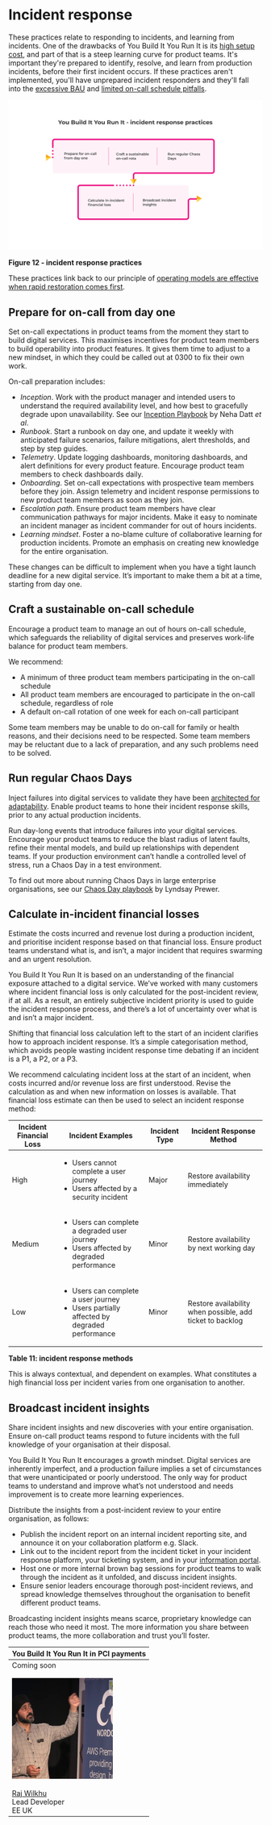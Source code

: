 # Incident response

These practices relate to responding to incidents, and learning from incidents. One of the drawbacks of You Build It You Run It is its [high setup cost](https://you-build-it-you-run-it.playbook.ee/what-is-ops-run-it/drawbacks), and part of that is a steep learning curve for product teams. It's important they're prepared to identify, resolve, and learn from production incidents, before their first incident occurs. If these practices aren't implemented, you'll have unprepared incident responders and they'll fall into the [excessive BAU](https://you-build-it-you-run-it.playbook.ee/pitfalls#excessive-bau) and [limited on-call schedule pitfalls](https://you-build-it-you-run-it.playbook.ee/pitfalls#limited-on-call-schedule). 

![](../.gitbook/assets/practices/incident-response-practices.png)

**Figure 12 - incident response practices**

These practices link back to our principle of [operating models are effective when rapid restoration comes first](https://you-build-it-you-run-it.playbook.ee/principles#operating-models-are-most-effective-when-rapid-restoration-comes-first).

## Prepare for on-call from day one

Set on-call expectations in product teams from the moment they start to build digital services. This maximises incentives for product team members to build operability into product features. It gives them time to adjust to a new mindset, in which they could be called out at 0300 to fix their own work.  

On-call preparation includes:

* *Inception*. Work with the product manager and intended users to understand the required availability level, and how best to gracefully degrade upon unavailability. See our [Inception Playbook](https://inception.playbook.ee/) by Neha Datt *et al*.	
* *Runbook*. Start a runbook on day one, and update it weekly with anticipated failure scenarios, failure mitigations, alert thresholds, and step by step guides.
* *Telemetry*. Update logging dashboards, monitoring dashboards, and alert definitions for every product feature. Encourage product team members to check dashboards daily.
* *Onboarding*. Set on-call expectations with prospective team members before they join. Assign telemetry and incident response permissions to new product team members as soon as they join. 
* *Escalation path*. Ensure product team members have clear communication pathways for major incidents. Make it easy to nominate an incident manager as incident commander for out of hours incidents. 
* *Learning mindset*. Foster a no-blame culture of collaborative learning for production incidents. Promote an emphasis on creating new knowledge for the entire organisation.

These changes can be difficult to implement when you have a tight launch deadline for a new digital service. It’s important to make them a bit at a time, starting from day one.

## Craft a sustainable on-call schedule

Encourage a product team to manage an out of hours on-call schedule, which safeguards the reliability of digital services and preserves work-life balance for product team members.

We recommend:

* A minimum of three product team members participating in the on-call schedule
* All product team members are encouraged to participate in the on-call schedule, regardless of role
* A default on-call rotation of one week for each on-call participant

Some team members may be unable to do on-call for family or health reasons, and their decisions need to be respected. Some team members may be reluctant due to a lack of preparation, and any such problems need to be solved.

## Run regular Chaos Days

Inject failures into digital services to validate they have been [architected for adaptability](https://you-build-it-you-run-it.playbook.ee/practices/build#architect-for-adaptability). Enable product teams to hone their incident response skills, prior to any actual production incidents. 

Run day-long events that introduce failures into your digital services. Encourage your product teams to reduce the blast radius of latent faults, refine their mental models, and build up relationships with dependent teams. If your production environment can’t handle a controlled level of stress, run a Chaos Day in a test environment. 

To find out more about running Chaos Days in large enterprise organisations, see our [Chaos Day playbook](https://chaos-day.playbook.ee/) by Lyndsay Prewer. 

## Calculate in-incident financial losses

Estimate the costs incurred and revenue lost during a production incident, and prioritise incident response based on that financial loss. Ensure product teams understand what is, and isn’t, a major incident that requires swarming and an urgent resolution.

You Build It You Run It is based on an understanding of the financial exposure attached to a digital service. We’ve worked with many customers where incident financial loss is only calculated for the post-incident review, if at all. As a result, an entirely subjective incident priority is used to guide the incident response process, and there’s a lot of uncertainty over what is and isn’t a major incident. 

Shifting that financial loss calculation left to the start of an incident clarifies how to approach incident response. It’s a simple categorisation method, which avoids people wasting incident response time debating if an incident is a P1, a P2, or a P3. 

We recommend calculating incident loss at the start of an incident, when costs incurred and/or revenue loss are first understood. Revise the calculation as and when new information on losses is available. That financial loss estimate can then be used to select an incident response method:

|Incident Financial Loss|Incident Examples|Incident Type|Incident Response Method|
|---|---|---|---|
|High|<ul><li>Users cannot complete a user journey</li><li>Users affected by a security incident</li></ul>|Major|Restore availability immediately|
|Medium|<ul><li>Users can complete a degraded user journey</li><li>Users affected by degraded performance</li></ul>|Minor|Restore availability by next working day|
|Low|<ul><li>Users can complete a user journey</li><li>Users partially affected by degraded performance</li></ul>|Minor|Restore availability when possible, add ticket to backlog|

**Table 11: incident response methods**

This is always contextual, and dependent on examples. What constitutes a high financial loss per incident varies from one organisation to another. 

## Broadcast incident insights

Share incident insights and new discoveries with your entire organisation. Ensure on-call product teams respond to future incidents with the full knowledge of your organisation at their disposal. 

You Build It You Run It encourages a growth mindset. Digital services are inherently imperfect, and a production failure implies a set of circumstances that were unanticipated or poorly understood. The only way for product teams to understand and improve what’s not understood and needs improvement is to create more learning experiences.

Distribute the insights from a post-incident review to your entire organisation, as follows:

* Publish the incident report on an internal incident reporting site, and announce it on your collaboration platform e.g. Slack. 
* Link out to the incident report from the incident ticket in your incident response platform, your ticketing system, and in your [information portal](https://you-build-it-you-run-it.playbook.ee/practices/build#maximise-discoverability-of-teams-and-services).
* Host one or more internal brown bag sessions for product teams to walk through the incident as it unfolded, and discuss incident insights.
* Ensure senior leaders encourage thorough post-incident reviews, and spread knowledge themselves throughout the organisation to benefit different product teams. 

Broadcasting incident insights means scarce, proprietary knowledge can reach those who need it most. The more information you share between product teams, the more collaboration and trust you’ll foster.

|You Build It You Run It in PCI payments|
|---|
|Coming soon<br><br>![Raj Wilkhu](../.gitbook/assets/practices/raj-wilkhu.jpg)<br><br>[Raj Wilkhu](https://www.linkedin.com/in/rajwilkhu/)<br>Lead Developer<br>EE UK|